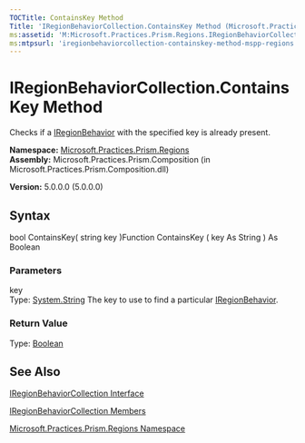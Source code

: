 ```yaml
---
TOCTitle: ContainsKey Method
Title: 'IRegionBehaviorCollection.ContainsKey Method (Microsoft.Practices.Prism.Regions)'
ms:assetid: 'M:Microsoft.Practices.Prism.Regions.IRegionBehaviorCollection.ContainsKey(System.String)'
ms:mtpsurl: 'iregionbehaviorcollection-containskey-method-mspp-regions.md'
---
```


# IRegionBehaviorCollection.ContainsKey Method

Checks if a [IRegionBehavior](https://msdn.microsoft.com/library/microsoft.practices.prism.regions.iregionbehavior) with the specified key is already present.

**Namespace:** [Microsoft.Practices.Prism.Regions](https://msdn.microsoft.com/library/microsoft.practices.prism.regions)
**Assembly:** Microsoft.Practices.Prism.Composition (in Microsoft.Practices.Prism.Composition.dll)

**Version:** 5.0.0.0 (5.0.0.0)

## Syntax
bool ContainsKey( string key )Function ContainsKey ( key As String ) As Boolean

### Parameters

key  
Type: [System.String](http://msdn.microsoft.com/en-us/library/s1wwdcbf)
The key to use to find a particular [IRegionBehavior](https://msdn.microsoft.com/library/microsoft.practices.prism.regions.iregionbehavior).

### Return Value

Type: [Boolean](http://msdn.microsoft.com/en-us/library/a28wyd50)

## See Also
[IRegionBehaviorCollection Interface](https://msdn.microsoft.com/library/microsoft.practices.prism.regions.iregionbehaviorcollection)

[IRegionBehaviorCollection Members](https://msdn.microsoft.com/allmembers.t:microsoft.practices.prism.regions.iregionbehaviorcollection)

[Microsoft.Practices.Prism.Regions Namespace](https://msdn.microsoft.com/library/microsoft.practices.prism.regions)

